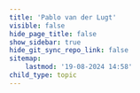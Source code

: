 ```yaml
---
title: 'Pablo van der Lugt'
visible: false
hide_page_title: false
show_sidebar: true
hide_git_sync_repo_link: false
sitemap:
    lastmod: '19-08-2024 14:58'
child_type: topic
---
```


